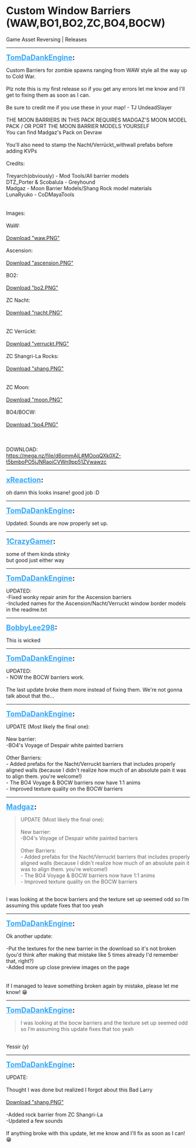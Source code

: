 # Custom Window Barriers (WAW,BO1,BO2,ZC,BO4,BOCW)
Game Asset Reversing | Releases

---
<strong style="font-size: 1.4em;"><span style="text-decoration: underline;text-decoration-color: #34a7f9;"><span style="color:#34a7f9;">TomDaDankEngine</span></span>:</strong>

<p>Custom Barriers for zombie spawns ranging from WAW style all the way up to Cold War.<br /><br />Plz note this is my first release so if you get any errors let me know and I&#39;ll get to fixing them as soon as I can.<br /><br />Be sure to credit me if you use these in your map! - TJ UndeadSlayer<br /><br />THE MOON BARRIERS IN THIS PACK REQUIRES MADGAZ&#39;S MOON MODEL PACK / OR PORT THE MOON BARRIER MODELS YOURSELF<br />You can find Madgaz&#39;s Pack on Devraw<br /><br />You&#39;ll also need to stamp the Nacht/Verr&#252;ckt_withwall prefabs before adding KVPs<br /><br />Credits:<br /><br />Treyarch(obviously) - Mod Tools/All barrier models<br />DTZ_Porter &amp; Scobalula - Greyhound<br />Madgaz - Moon Barrier Models/Shang Rock model materials<br />LunaRyuko - CoDMayaTools<br /><br /><br />Images:<br /><br />
WaW:<br /><br /><a href="{{ '/wiki/threads/assets/a.1189.PNG' | relative_url }}">Download "waw.PNG"</a><br /><br />Ascension:<br /><br /><a href="{{ '/wiki/threads/assets/a.1191.PNG' | relative_url }}">Download "ascension.PNG"</a><br /><br />BO2:<br /><br /><a href="{{ '/wiki/threads/assets/a.1190.PNG' | relative_url }}">Download "bo2.PNG"</a><br /><br />ZC Nacht:<br /><br /><a href="{{ '/wiki/threads/assets/a.1187.PNG' | relative_url }}">Download "nacht.PNG"</a><br /><br /><br />ZC Verr&#252;ckt:<br /><br /><a href="{{ '/wiki/threads/assets/a.1186.PNG' | relative_url }}">Download "verruckt.PNG"</a><br /><br />ZC Shangri-La Rocks:<br /><br /><a href="{{ '/wiki/threads/assets/a.1219.PNG' | relative_url }}">Download "shang.PNG"</a><br /><br /><br />ZC Moon:<br /><br /><a href="{{ '/wiki/threads/assets/a.1188.PNG' | relative_url }}">Download "moon.PNG"</a><br /><br />BO4/BOCW:<br /><br /><a href="{{ '/wiki/threads/assets/a.1192.PNG' | relative_url }}">Download "bo4.PNG"</a><br /><br />
<br /><br />DOWNLOAD:<br /><a href="https://mega.nz/file/d6ommAjL#MOoqQXk0XZ-t5bmboPO5jJNRaoiCVWn9pp51ZVwawzc">https://mega.nz/file/d6ommAjL#MOoqQXk0XZ-t5bmboPO5jJNRaoiCVWn9pp51ZVwawzc</a></p>

---
<strong style="font-size: 1.4em;"><span style="text-decoration: underline;text-decoration-color: #34a7f9;"><span style="color:#34a7f9;">xReaction</span></span>:</strong>

<p>oh damn this looks insane! good job :D</p>

---
<strong style="font-size: 1.4em;"><span style="text-decoration: underline;text-decoration-color: #34a7f9;"><span style="color:#34a7f9;">TomDaDankEngine</span></span>:</strong>

<p>Updated: Sounds are now properly set up.</p>

---
<strong style="font-size: 1.4em;"><span style="text-decoration: underline;text-decoration-color: #34a7f9;"><span style="color:#34a7f9;">1CrazyGamer</span></span>:</strong>

<p>some of them kinda stinky<br />but good just either way</p>

---
<strong style="font-size: 1.4em;"><span style="text-decoration: underline;text-decoration-color: #34a7f9;"><span style="color:#34a7f9;">TomDaDankEngine</span></span>:</strong>

<p>UPDATED:<br />-Fixed wonky repair anim for the Ascension barriers<br />-Included names for the Ascension/Nacht/Verruckt window border models in the readme.txt</p>

---
<strong style="font-size: 1.4em;"><span style="text-decoration: underline;text-decoration-color: #34a7f9;"><span style="color:#34a7f9;">BobbyLee298</span></span>:</strong>

<p>This is wicked</p>

---
<strong style="font-size: 1.4em;"><span style="text-decoration: underline;text-decoration-color: #34a7f9;"><span style="color:#34a7f9;">TomDaDankEngine</span></span>:</strong>

<p>UPDATED:<br />- NOW the BOCW barriers work.<br /><br />The last update broke them more instead of fixing them. We&#39;re not gonna talk about that tho...</p>

---
<strong style="font-size: 1.4em;"><span style="text-decoration: underline;text-decoration-color: #34a7f9;"><span style="color:#34a7f9;">TomDaDankEngine</span></span>:</strong>

<p>UPDATE (Most likely the final one):<br /><br />New barrier:<br />-BO4&#39;s Voyage of Despair white painted barriers<br /><br />Other Barriers:<br />- Added prefabs for the Nacht/Verruckt barriers that includes properly aligned walls (because I didn&#39;t realize how much of an absolute pain it was to align them. you&#39;re welcome!)<br />- The BO4 Voyage &amp; BOCW barriers now have 1:1 anims<br />- Improved texture quality on the BOCW barriers</p>

---
<strong style="font-size: 1.4em;"><span style="text-decoration: underline;text-decoration-color: #34a7f9;"><span style="color:#34a7f9;">Madgaz</span></span>:</strong>

<p><blockquote>UPDATE (Most likely the final one):<br /><br />New barrier:<br />-BO4&#39;s Voyage of Despair white painted barriers<br /><br />Other Barriers:<br />- Added prefabs for the Nacht/Verruckt barriers that includes properly aligned walls (because I didn&#39;t realize how much of an absolute pain it was to align them. you&#39;re welcome!)<br />- The BO4 Voyage &amp; BOCW barriers now have 1:1 anims<br />- Improved texture quality on the BOCW barriers<br /></blockquote><br />I was looking at the bocw barriers and the texture set up seemed odd so I’m assuming this update fixes that too yeah</p>

---
<strong style="font-size: 1.4em;"><span style="text-decoration: underline;text-decoration-color: #34a7f9;"><span style="color:#34a7f9;">TomDaDankEngine</span></span>:</strong>

<p>Ok another update:<br /><br />-Put the textures for the new barrier in the download so it&#39;s not broken (you&#39;d think after making that mistake like 5 times already I&#39;d remember that, right?)<br />-Added more up close preview images on the page<br /><br /><br />If I managed to leave something broken again by mistake, please let me know! &#128513;</p>

---
<strong style="font-size: 1.4em;"><span style="text-decoration: underline;text-decoration-color: #34a7f9;"><span style="color:#34a7f9;">TomDaDankEngine</span></span>:</strong>

<p><blockquote>I was looking at the bocw barriers and the texture set up seemed odd so I’m assuming this update fixes that too yeah<br /></blockquote><br />Yessir (y)</p>

---
<strong style="font-size: 1.4em;"><span style="text-decoration: underline;text-decoration-color: #34a7f9;"><span style="color:#34a7f9;">TomDaDankEngine</span></span>:</strong>

<p>UPDATE:<br /><br />Thought I was done but realized I forgot about this Bad Larry<br /><br /><a href="{{ '/wiki/threads/assets/a.1220.PNG' | relative_url }}">Download "shang.PNG"</a><br /><br />-Added rock barrier from ZC Shangri-La<br />-Updated a few sounds<br /><br />If anything broke with this update, let me know and I&#39;ll fix as soon as I can! &#128513;</p>
